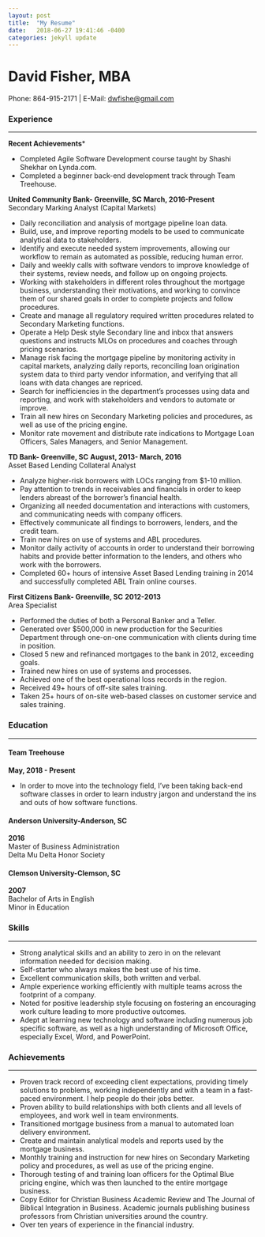 ```yaml
---
layout: post
title:  "My Resume"
date:   2018-06-27 19:41:46 -0400
categories: jekyll update
---
```

# David Fisher, MBA
Phone: 864-915-2171 | E-Mail: dwfishe@gmail.com

### Experience
***
**Recent Achievements***
* Completed Agile Software Development course taught by Shashi Shekhar on Lynda.com.
* Completed a beginner back-end development track through Team Treehouse.


**United Community Bank- Greenville, SC**
**March, 2016-Present**
<br />Secondary Marking Analyst (Capital Markets)
* Daily reconciliation and analysis of mortgage pipeline loan data.
* Build, use, and improve reporting models to be used to communicate analytical data to stakeholders.
* Identify and execute needed system improvements, allowing our workflow to remain as automated as possible, reducing human error.
* Daily and weekly calls with software vendors to improve knowledge of their systems, review needs, and follow up on ongoing projects.
* Working with stakeholders in different roles throughout the mortgage business, understanding their motivations, and working to convince them of our shared goals in order to complete projects and follow procedures.
* Create and manage all regulatory required written procedures related to Secondary Marketing functions.
* Operate a Help Desk style Secondary line and inbox that answers questions and instructs MLOs on procedures and coaches through pricing scenarios.
* Manage risk facing the mortgage pipeline by monitoring activity in capital markets, analyzing daily reports, reconciling loan origination system data to third party vendor information, and verifying that all loans with data changes are repriced.
* Search for inefficiencies in the department’s processes using data and reporting, and work with stakeholders and vendors to automate or improve.
* Train all new hires on Secondary Marketing policies and procedures, as well as use of the pricing engine.
* Monitor rate movement and distribute rate indications to Mortgage Loan Officers, Sales Managers, and Senior Management.


**TD Bank- Greenville, SC**
**August, 2013- March, 2016**
<br />Asset Based Lending Collateral Analyst
* Analyze higher-risk borrowers with LOCs ranging from $1-10 million.
* Pay attention to trends in receivables and financials in order to keep lenders abreast of the borrower’s financial health.
* Organizing all needed documentation and interactions with customers, and communicating needs with company officers.
* Effectively communicate all findings to borrowers, lenders, and the credit team.
* Train new hires on use of systems and ABL procedures.
* Monitor daily activity of accounts in order to understand their borrowing habits and provide better information to the lenders, and others who work with the borrowers.
* Completed 60+ hours of intensive Asset Based Lending training in 2014 and successfully completed ABL Train online courses.

**First Citizens Bank- Greenville, SC**
**2012-2013**
<br />Area Specialist
* Performed the duties of both a Personal Banker and a Teller.
* Generated over $500,000 in new production for the Securities Department through one-on-one communication with clients during time in position.
* Closed 5 new and refinanced mortgages to the bank in 2012, exceeding goals.
* Trained new hires on use of systems and processes.
* Achieved one of the best operational loss records in the region.
* Received 49+ hours of off-site sales training.
* Taken 25+ hours of on-site web-based classes on customer service and sales training.

### Education
***
#### **Team Treehouse**
**May, 2018 - Present**
* In order to move into the technology field, I’ve been taking back-end software classes in order to learn industry jargon and understand the ins and outs of how software functions.

#### **Anderson University-Anderson, SC**
**2016**
 <br />Master of Business Administration
 <br />Delta Mu Delta Honor Society

#### **Clemson University-Clemson, SC**
**2007**
 <br />Bachelor of Arts in English
 <br />Minor in Education

### Skills
***
* Strong analytical skills and an ability to zero in on the relevant information needed for decision making.
* Self-starter who always makes the best use of his time.
* Excellent communication skills, both written and verbal.
* Ample experience working efficiently with multiple teams across the footprint of a company.
* Noted for positive leadership style focusing on fostering an encouraging work culture leading to more productive outcomes.
* Adept at learning new technology and software including numerous job specific software, as well as a high understanding of Microsoft Office, especially Excel, Word, and PowerPoint.

### Achievements
---
* Proven track record of exceeding client expectations, providing timely solutions to problems, working independently and with a team in a fast-paced environment. I help people do their jobs better.
* Proven ability to build relationships with both clients and all levels of employees, and work well in team environments.
* Transitioned mortgage business from a manual to automated loan delivery environment.
* Create and maintain analytical models and reports used by the mortgage business.
* Monthly training and instruction for new hires on Secondary Marketing policy and procedures, as well as use of the pricing engine.
* Thorough testing of and training loan officers for the Optimal Blue pricing engine, which was then launched to the entire mortgage business.
* Copy Editor for Christian Business Academic Review and The Journal of Biblical Integration in Business. Academic journals publishing business professors from Christian universities around the country.
* Over ten years of experience in the financial industry.
